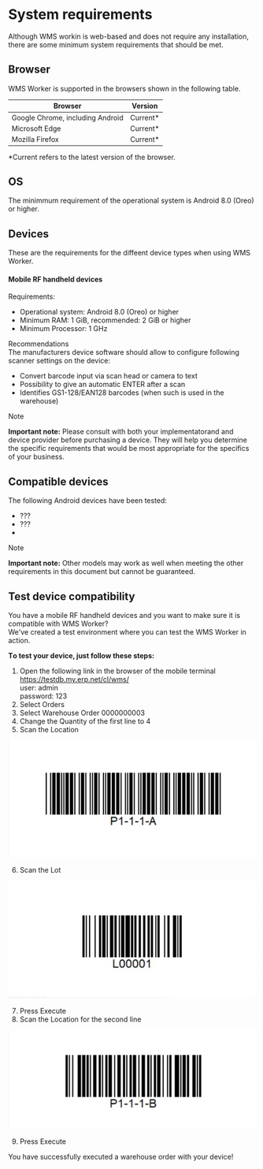 # System requirements

Although WMS workin is web-based and does not require any installation, there are some  minimum system requirements that should be met.

## Browser 

WMS Worker is supported in the browsers shown in the following table.

|Browser | Version|
| ---- | ----- |
| Google Chrome, including Android |	Current* |
| Microsoft Edge |	Current* |
| Mozilla Firefox |	Current* |

*Current refers to the latest version of the browser.

## OS

The minimmum requirement of the operational system is Android 8.0 (Oreo) or higher.

## Devices
These are the requirements for the diffeent device types when using WMS Worker.

#### Mobile RF handheld devices ####
Requirements:
- Operational system: Android 8.0 (Oreo) or higher
-	Minimum RAM: 1 GiB, recommended: 2 GiB or higher
-	Minimum Processor: 1 GHz

Recommendations
<br/>The manufacturers device software should allow to configure following scanner settings on the device:
- Convert barcode input via scan head or camera to text
- Possibility to give an automatic ENTER after a scan
- Identifies GS1-128/EAN128 barcodes (when such is used in the warehouse)

> [!NOTE]
> **Important note:** Please consult with both your implementatorand and device provider before purchasing a device. They will help you determine the specific requirements that would be most appropriate for the specifics of your business.

## Compatible devices
The following Android devices have been tested:
- ???
- ???
- 

> [!NOTE]
> **Important note:** Other models may work as well when meeting the other requirements in this document but cannot be guaranteed.



## Test device compatibility

You have a mobile RF handheld devices and you want to make sure it is compatible with  WMS Worker?
<br/>We've created a test environment where you can test the WMS Worker in action.

**Тo test your device, just follow these steps:**
1. Open the following link in the browser of the mobile terminal https://testdb.my.erp.net/cl/wms/ 
<br/> user: admin
<br/> password: 123
2. Select Orders 
3. Select Warehouse Order 0000000003 
4. Change the Quantity of the first line to 4
5. Scan the Location

![Location](pictures/location.png)

6. Scan the Lot

![Lot](pictures/lot.png)

7. Press Execute
8. Scan the Location for the second line

![Location2](pictures/location2.png)

9. Press Execute

You have successfully executed a warehouse order with your device!

